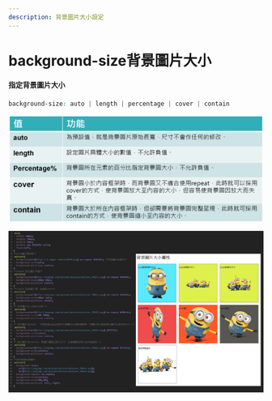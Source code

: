 ```yaml
---
description: 背景圖片大小設定
---
```


# background-size背景圖片大小

#### 指定背景圖片大小

```css
background-size: auto | length | percentage | cover | contain
```

![](../.gitbook/assets/image%20%288%29.png)

![](../.gitbook/assets/b03.jpg)

